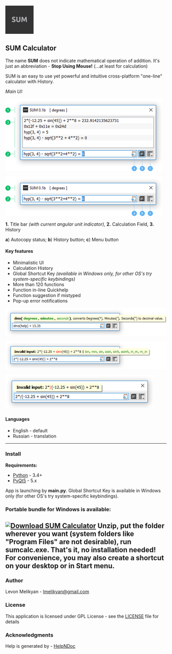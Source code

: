 ![alt text](https://raw.githubusercontent.com/qandak/sumcalc/master/help/en/html/lib/sum96.png "SUM Logo")

## SUM Calculator

The name **SUM** does not indicate mathematical operation of addition. It's just an abbreviation - **Stop Using Mouse!** (...at least for calculation)

SUM is an easy to use yet powerful and intuitive cross-platform "one-line" calculator with History.

*Main UI:*

![alt text](https://raw.githubusercontent.com/qandak/sumcalc/master/help/en/html/lib/main_hst_en.png "History view")

![alt text](https://raw.githubusercontent.com/qandak/sumcalc/master/help/en/html/lib/main_en.png "Simple view")

**1.** Title bar *(with current angular unit indicator)*, **2.** Calculation Field, **3.** History

**a**) Autocopy status;  **b**) History button; **c**) Menu button

#### Key features

* Minimalistic UI
* Calculation History
* Global Shortcut Key *(available in Windows only, for other OS's try system-specific keybindings)*
* More than 120 functions
* Function in-line Quickhelp
* Function suggestion if mistyped
* Pop-up error notifications

![alt text](https://raw.githubusercontent.com/qandak/sumcalc/master/help/en/html/lib/quickhelp_en.png "Quickhelp")

![alt text](https://raw.githubusercontent.com/qandak/sumcalc/master/help/en/html/lib/nameerror_en.png "Suggestions")

![alt text](https://raw.githubusercontent.com/qandak/sumcalc/master/help/en/html/lib/syntaxerror_en.png "Error notification")

#### Languages

* English - default
* Russian - translation

---


### Install

**Requirements:**

+ [Python](https://www.python.org) - 3.4+
+ [PyQt5](https://riverbankcomputing.com/software/pyqt) - 5.x

App is launching by **main.py**. Global Shortcut Key is available in Windows only (for other OS's try system-specific keybindings). 

### Portable bundle for Windows is available:

[![Download SUM Calculator](https://a.fsdn.com/con/app/sf-download-button)](https://sourceforge.net/projects/sumcalc/files/latest/download)
Unzip, put the folder wherever you want (system folders like "Program Files" are not desirable), run sumcalc.exe. That's it, no installation needed! For convenience, you may also create a shortcut on your desktop or in Start menu.
---

### Author

Levon Melikyan - <lmelikyan@gmail.com>

### License

This application is licensed under GPL License - see the [LICENSE](LICENSE) file for details

### Acknowledgments

Help is generated by - [HelpNDoc](http://www.helpndoc.com)
